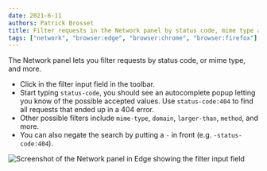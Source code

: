 ```yaml
---
date: 2021-6-11
authors: Patrick Brosset
title: Filter requests in the Network panel by status code, mime type and more
tags: ["network", "browser:edge", "browser:chrome", "browser:firefox"]
---
```

The Network panel lets you filter requests by status code, or mime type, and more.

* Click in the filter input field in the toolbar.
* Start typing `status-code`, you should see an autocomplete popup letting you know of the possible accepted values. Use `status-code:404` to find all requests that ended up in a 404 error.
* Other possible filters include `mime-type`, `domain`, `larger-than`, `method`, and more.
* You can also negate the search by putting a `-` in front (e.g. `-status-code:404`).

![Screenshot of the Network panel in Edge showing the filter input field](/assets/img/filter-network-requests.png)